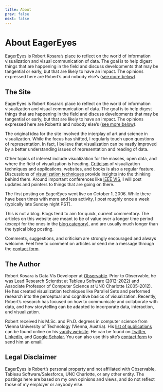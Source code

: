 ```yaml
---
title: About
prev: false
next: false
---
```


# About EagerEyes

EagerEyes is Robert Kosara’s place to reflect on the world of information visualization and visual communication of data. The goal is to help digest things that are happening in the field and discuss developments that may be tangential or early, but that are likely to have an impact. The opinions expressed here are Robert’s and nobody else’s (<a href="#legal-disclaimer">see more below</a>).

## The Site

EagerEyes is Robert Kosara’s place to reflect on the world of information visualization and visual communication of data. The goal is to help digest things that are happening in the field and discuss developments that may be tangential or early, but that are likely to have an impact. The opinions expressed here are Robert’s and nobody else’s (<a href="#legal">see more below</a>).

The original idea for the site involved the interplay of art and science in visualization. While the focus has shifted, I regularly touch upon questions of representation. In fact, I believe that visualization can be vastly improved by a better understanding issues of representation and reading of data.

Other topics of interest include visualization for the masses, open data, and where the field of visualization is heading. <a href="/criticism">Criticism</a> of visualization techniques and applications, websites, and books is also a regular feature. Discussions of <a href="/techniques">visualization techniques</a> provide insights into the thinking behind them. Around important conferences like <a href="http://ieeevis.org/">IEEE VIS</a>, I will post updates and pointers to things that are going on there.

The first posting on EagerEyes went live on October 1, 2006. While there have been times with more and less activity, I post roughly once a week (typically late Sunday night PST).

This is not a blog. Blogs tend to aim for quick, current commentary. The articles on this website are meant to be of value over a longer time period (except for the ones in the <a href="/blog">blog category</a>), and are usually much longer than the typical blog posting.

Comments, suggestions, and criticism are strongly encouraged and always welcome. Feel free to comment on articles or send me a message through the <a href="/contact">contact form</a>.

## The Author

Robert Kosara is Data Vis Developer at <a href="https://observablehq.com">Observable</a>. Prior to Observable, he was Lead Research Scientist at <a href="http://www.tableausoftware.com/">Tableau Software</a> (2012-2022) and Associate Professor of Computer Science at UNC Charlotte (2005-2012). He has created visualization techniques like Parallel Sets and performed research into the perceptual and cognitive basics of visualization. Recently, Robert’s research has focused on how to communicate and collaborate with data, and how storytelling can be adapted to incorporate data, interaction, and visualization.

Robert received his M.Sc. and Ph.D. degrees in computer science from Vienna University of Technology (Vienna, Austria). His <a href="http://kosara.net/publications.html">list of publications</a> can be found online on his <a href="http://kosara.net/">vanity website</a>. He can be found on <a href="http://twitter.com/EagerEyes">Twitter</a>, <a href="http://www.linkedin.com/in/rkosara">LinkedIn</a>, and <a href="http://scholar.google.com/citations?user=7BS9z-kAAAAJ">Google Scholar</a>. You can also use this site’s <a href="/contact">contact form</a> to send him an email.

## Legal Disclaimer

EagerEyes is Robert’s personal property and not affiliated with Observable, Tableau Software/Salesforce, UNC Charlotte, or any other entity. The postings here are based on my own opinions and views, and do not reflect those of my employer or anybody else.